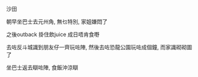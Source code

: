 沙田

朝早坐巴士去元州角, 無乜特別, 家姐嫌悶了

之後outback 掛住飲juice 成日唔肯食嘢

去咗反斗城識到朋友仔一齊玩咗陣, 然後去咗恐龍公園玩咗成個鐘, 而家識砌砌圖了

坐巴士返去瞓咗陣, 食飯沖涼瞓
